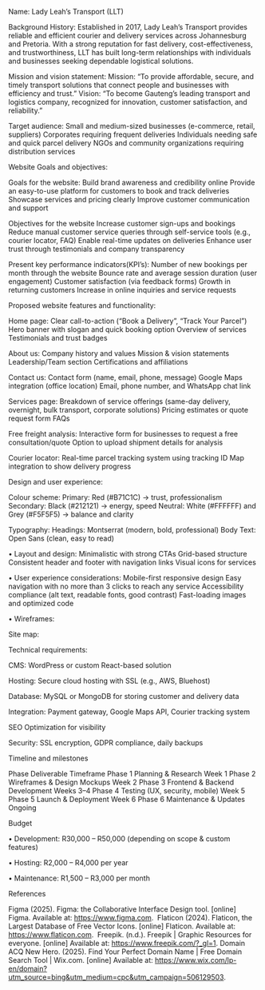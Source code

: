 Name: 
 Lady Leah’s Transport (LLT)

Background History: 
Established in 2017, Lady Leah’s Transport provides reliable and efficient courier and delivery services across Johannesburg and Pretoria. With a strong reputation for fast delivery, cost-effectiveness, and trustworthiness, LLT has built long-term relationships with individuals and businesses seeking dependable logistical solutions.

Mission and vision statement:
Mission: “To provide affordable, secure, and timely transport solutions that connect people and businesses with efficiency and trust.”
Vision: “To become Gauteng’s leading transport and logistics company, recognized for innovation, customer satisfaction, and reliability.”

Target audience:
Small and medium-sized businesses (e-commerce, retail, suppliers)
Corporates requiring frequent deliveries
Individuals needing safe and quick parcel delivery
NGOs and community organizations requiring distribution services


Website Goals and objectives:

Goals for the website:
Build brand awareness and credibility online
Provide an easy-to-use platform for customers to book and track deliveries
Showcase services and pricing clearly
Improve customer communication and support

Objectives for the website
Increase customer sign-ups and bookings
Reduce manual customer service queries through self-service tools (e.g., courier locator, FAQ)
Enable real-time updates on deliveries
Enhance user trust through testimonials and company transparency

Present key performance indicators(KPI’s): 
Number of new bookings per month through the website
Bounce rate and average session duration (user engagement)
Customer satisfaction (via feedback forms)
Growth in returning customers
Increase in online inquiries and service requests


Proposed website features and functionality:

Home page:
Clear call-to-action (“Book a Delivery”, “Track Your Parcel”)
Hero banner with slogan and quick booking option
Overview of services
Testimonials and trust badges

About us:
Company history and values
Mission & vision statements
Leadership/Team section
Certifications and affiliations

Contact us:
Contact form (name, email, phone, message)
Google Maps integration (office location)
Email, phone number, and WhatsApp chat link

Services page:
Breakdown of service offerings (same-day delivery, overnight, bulk transport, corporate solutions)
Pricing estimates or quote request form
FAQs

Free freight analysis:
Interactive form for businesses to request a free consultation/quote
Option to upload shipment details for analysis

Courier locator:
Real-time parcel tracking system using tracking ID
Map integration to show delivery progress


Design and user experience:

Colour scheme:
Primary: Red (#B71C1C) → trust, professionalism
Secondary: Black (#212121) → energy, speed
Neutral: White (#FFFFFF) and Grey (#F5F5F5) → balance and clarity

Typography:
Headings: Montserrat (modern, bold, professional)
Body Text: Open Sans (clean, easy to read)

•	Layout and design:
Minimalistic with strong CTAs
Grid-based structure
Consistent header and footer with navigation links
Visual icons for services

•	User experience considerations:
Mobile-first responsive design
Easy navigation with no more than 3 clicks to reach any service
Accessibility compliance (alt text, readable fonts, good contrast)
Fast-loading images and optimized code

•	Wireframes:

 
 
 

Site map:

Technical requirements:

CMS: WordPress or custom React-based solution

Hosting: Secure cloud hosting with SSL (e.g., AWS, Bluehost)

Database: MySQL or MongoDB for storing customer and delivery data

Integration: Payment gateway, Google Maps API, Courier tracking system

SEO Optimization for visibility

Security: SSL encryption, GDPR compliance, daily backups

Timeline and milestones

Phase	Deliverable	Timeframe
Phase 1	Planning & Research	Week 1
Phase 2	Wireframes & Design Mockups	Week 2
Phase 3	Frontend & Backend Development	Weeks 3–4
Phase 4	Testing (UX, security, mobile)	Week 5
Phase 5	Launch & Deployment	Week 6
Phase 6	Maintenance & Updates	Ongoing


Budget

•	Development:
R30,000 – R50,000 (depending on scope & custom features)

•	Hosting:
R2,000 – R4,000 per year

•	Maintenance:
R1,500 – R3,000 per month


References

Figma (2025). Figma: the Collaborative Interface Design tool. [online] Figma. Available at: https://www.figma.com.
‌ Flaticon (2024). Flaticon, the Largest Database of Free Vector Icons. [online] Flaticon. Available at: https://www.flaticon.com.
‌ Freepik. (n.d.). Freepik | Graphic Resources for everyone. [online] Available at: https://www.freepik.com/?_gl=1.
‌ Domain ACQ New Hero. (2025). Find Your Perfect Domain Name | Free Domain Search Tool | Wix.com. [online] Available at: https://www.wix.com/lp-en/domain?utm_source=bing&utm_medium=cpc&utm_campaign=506129503.
‌

